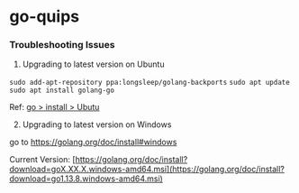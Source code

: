 # go-quips






### Troubleshooting Issues

1. Upgrading to latest version on Ubuntu

`sudo add-apt-repository ppa:longsleep/golang-backports`
`sudo apt update`
`sudo apt install golang-go`

Ref: [go > install > Ubutu](https://github.com/golang/go/wiki/Ubuntu)


2. Upgrading to latest version on Windows

go to https://golang.org/doc/install#windows

Current Version: [https://golang.org/doc/install?download=goX.XX.X.windows-amd64.msi](https://golang.org/doc/install?download=go1.13.8.windows-amd64.msi)




